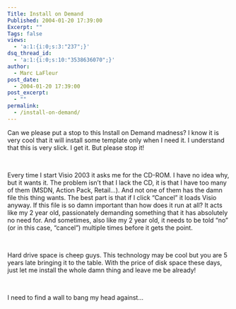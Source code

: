```yaml
---
Title: Install on Demand
Published: 2004-01-20 17:39:00
Excerpt: ""
Tags: false
views:
  - 'a:1:{i:0;s:3:"237";}'
dsq_thread_id:
  - 'a:1:{i:0;s:10:"3538636070";}'
author:
  - Marc LaFleur
post_date:
  - 2004-01-20 17:39:00
post_excerpt:
  - ""
permalink:
  - /install-on-demand/
---
```

<div class="Section1"> <p class="MsoNormal">Can we please put a stop to this Install on Demand madness? I know it is very cool that it will install some template only when I need it. I understand that this is very slick. I get it. But please stop it!</p> <p class="MsoNormal">&nbsp;</p> <p class="MsoNormal">Every time I start Visio 2003 it asks me for the CD-ROM. I have no idea why, but it wants it. The problem isn&rsquo;t that I lack the CD, it is that I have too many of them (MSDN, Action Pack, Retail&hellip;). And not one of them has the damn file this thing wants. The best part is that if I click &ldquo;Cancel&rdquo; it loads Visio anyway. If this file is so damn important than how does it run at all? It acts like my 2 year old, passionately demanding something that it has absolutely no need for. And sometimes, also like my 2 year old, it needs to be told &ldquo;no&rdquo; (or in this case, &ldquo;cancel&rdquo;) multiple times before it gets the point.</p> <p class="MsoNormal">&nbsp;</p> <p class="MsoNormal">Hard drive space is cheep guys. This technology may be cool but you are 5 years late bringing it to the table. With the price of disk space these days, just let me install the whole damn thing and leave me be already!</p> <p class="MsoNormal">&nbsp;</p> <p class="MsoNormal">I need to find a wall to bang my head against&hellip;</p></div>